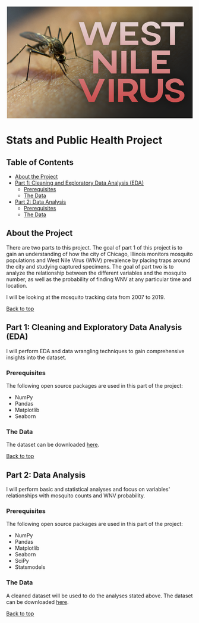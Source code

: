 <p align="center"> 
  <img src="west_nile_virus.png" alt="West Nile Virus" width=500px" height="300px">
</p>

# Stats and Public Health Project

## Table of Contents
- [About the Project](#about-the-project)
- [Part 1: Cleaning and Exploratory Data Analysis (EDA)](#part-1-cleaning-and-eda)
  - [Prerequisites](#p1-prerequisites)
  - [The Data](#p1-the-data)
- [Part 2: Data Analysis](#part-2-data-analysis)
  - [Prerequisites](#p2-prerequisites)
  - [The Data](#p2-the-data)

## About the Project
There are two parts to this project. The goal of part 1 of this project is to gain an understanding of how the city of Chicago, Illinois monitors mosquito populations and West Nile Virus (WNV) prevalence by placing traps around the city and studying captured specimens. The goal of part two is to analyze the relationship between the different variables and the mosquito number, as well as the probability of finding WNV at any particular time and location.

I will be looking at the mosquito tracking data from 2007 to 2019.

[Back to top](#table-of-contents)

## Part 1: Cleaning and Exploratory Data Analysis (EDA)
<a name="part-1-cleaning-and-eda"></a>
I will perform EDA and data wrangling techniques to gain comprehensive insights into the dataset.

### Prerequisites
<a name="p1-prerequisites"></a>
The following open source packages are used in this part of the project:

- NumPy
- Pandas
- Matplotlib
- Seaborn

### The Data
<a name="p1-the-data"></a>
The dataset can be downloaded [here](https://docs.google.com/uc?export=download&id=159teLRYzRf8tbAUwlKZw_W68MGsn8gfR).

[Back to top](#table-of-contents)

## Part 2: Data Analysis
<a name="part-2-data-analysis"></a>
I will perform basic and statistical analyses and focus on variables' relationships with mosquito counts and WNV probability.

### Prerequisites
<a name="p2-prerequisites"></a>
The following open source packages are used in this part of the project:

- NumPy
- Pandas
- Matplotlib
- Seaborn
- SciPy
- Statsmodels

### The Data
<a name="p2-the-data"></a>
A cleaned dataset will be used to do the analyses stated above. The dataset can be downloaded [here](https://drive.google.com/file/d/1-iDftvcCuJ_uVR34ON2q4qCbBAla9IyH/view?usp=drive_link).

[Back to top](#table-of-contents)

